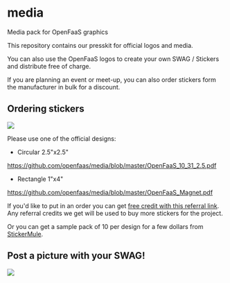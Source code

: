# media
Media pack for OpenFaaS graphics

This repository contains our presskit for official logos and media.

You can also use the OpenFaaS logos to create your own SWAG / Stickers and distribute free of charge.

If you are planning an event or meet-up, you can also order stickers form the manufacturer in bulk for a discount.

## Ordering stickers

![](https://pbs.twimg.com/media/DJdsYn5UQAAB4Rm.jpg)

Please use one of the official designs:

* Circular 2.5"x2.5"

https://github.com/openfaas/media/blob/master/OpenFaaS_10_31_2.5.pdf

* Rectangle 1"x4"

https://github.com/openfaas/media/blob/master/OpenFaaS_Magnet.pdf

If you'd like to put in an order you can get [free credit with this referral link](https://www.stickermule.com/uk/unlock?ref_id=5304980701). Any referral credits we get will be used to buy more stickers for the project.

Or you can get a sample pack of 10 per design for a few dollars from [StickerMule](https://www.stickermule.com/samples/stickers).

## Post a picture with your SWAG!

![](https://pbs.twimg.com/media/DJaLlkJXgAEN-af.jpg)
